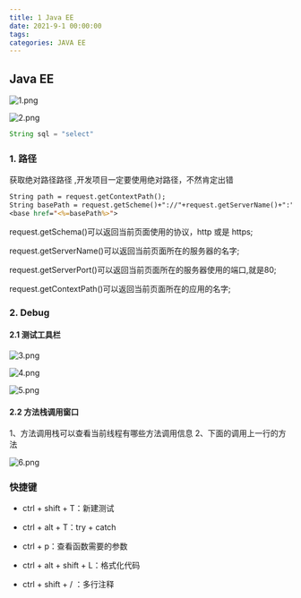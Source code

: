 ```yaml
---
title: 1 Java EE
date: 2021-9-1 00:00:00
tags: 
categories: JAVA EE 
---
```


## Java EE

<!-- more -->

![1.png](https://i.loli.net/2021/09/10/tEQTmnpUJKaDdl3.png)

![2.png](https://i.loli.net/2021/09/10/eDuJ26NmzLh9nxs.png)

```java
String sql = "select"
```

### 1. 路径

获取绝对路径路径 ,开发项目一定要使用绝对路径，不然肯定出错

```jsp
String path = request.getContextPath();
String basePath = request.getScheme()+"://"+request.getServerName()+":"+request.getServerPort()+path+"/";
<base href="<%=basePath%>">
```

request.getSchema()可以返回当前页面使用的协议，http 或是 https;

request.getServerName()可以返回当前页面所在的服务器的名字;

request.getServerPort()可以返回当前页面所在的服务器使用的端口,就是80;

request.getContextPath()可以返回当前页面所在的应用的名字;

### 2. Debug

#### 2.1 测试工具栏

![3.png](https://i.loli.net/2021/09/10/ED6S4duG1hqfY3z.png)

![4.png](https://i.loli.net/2021/09/10/akT3cIZNnMvhREU.png)

![5.png](https://i.loli.net/2021/09/10/XyuBN7SPYi153Ap.png)

#### 2.2 方法栈调用窗口

1、方法调用栈可以查看当前线程有哪些方法调用信息
2、下面的调用上一行的方法

![6.png](https://i.loli.net/2021/09/10/EoCUDlFtVLHQW1d.png)

### 快捷键

- ctrl + shift + T：新建测试
- ctrl + alt + T：try + catch

- ctrl + p：查看函数需要的参数
- ctrl + alt + shift + L：格式化代码

- ctrl + shift + / ：多行注释
